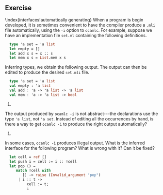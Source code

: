   
## Exercise
  \index{interfaces!automatically generating}
  When a program is begin developed, it is sometimes convenient to have the
  compiler produce a `.mli` file automatically, using
  the `-i` option to `ocamlc`.  For
  example, suppose we have an implementation
  file `set.ml` containing the following definitions.
  
```ocaml
  type 'a set = 'a list
  let empty = []
  let add x s = x :: s
  let mem x s = List.mem x s
```
  Inferring types, we obtain the following output.  The output can then
  be edited to produce the desired `set.mli` file.
```ocaml
  type 'a set = 'a list
  val empty : 'a list
  val add : 'a -> 'a list -> 'a list
  val mem : 'a -> 'a list -> bool
```
  
1.
  
  The output produced by `ocamlc -i` is not abstract---the
  declarations use the type
  `'a list`,
  not `'a set`.  Instead of editing all the occurrences by hand, is
  there a way to get `ocamlc -i` to produce the right output
  automatically?
  
1.
  
  In some cases, `ocamlc -i` produces illegal output.
  What is the inferred interface for the following program?  What is
  wrong with it?  Can it be fixed?
  
```ocaml
  let cell = ref []
  let push i = cell := i :: !cell
  let pop () =
     match !cell with
        [] -> raise (Invalid_argument "pop")
      | i :: t ->
          cell := t;
          i
```
  
